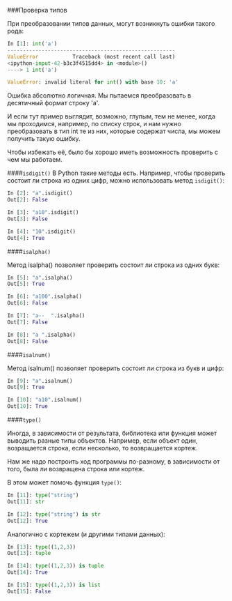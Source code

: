 ###Проверка типов

При преобразовании типов данных, могут возникнуть ошибки такого рода:
```python
In [1]: int('a')
------------------------------------------------------
ValueError           Traceback (most recent call last)
<ipython-input-42-b3c3f4515dd4> in <module>()
----> 1 int('a')

ValueError: invalid literal for int() with base 10: 'a'
```

Ошибка абсолютно логичная. Мы пытаемся преобразовать в десятичный формат строку 'a'.

И если тут пример выглядит, возможно, глупым, тем не менее, когда мы проходимся, например, по списку строк, и нам нужно преобразовать в тип int те из них, которые содержат числа, мы можем получить такую ошибку.

Чтобы избежать её, было бы хорошо иметь возможность проверить с чем мы работаем.

####```isdigit()```
В Python такие методы есть. Например, чтобы проверить состоит ли строка из одних цифр, можно использовать метод ```isdigit()```:
```python
In [2]: "a".isdigit()
Out[2]: False

In [3]: "a10".isdigit()
Out[3]: False

In [4]: "10".isdigit()
Out[4]: True
```

####```isalpha()```

Метод isalpha() позволяет проверить состоит ли строка из одних букв:
```python
In [5]: "a".isalpha()
Out[5]: True

In [6]: "a100".isalpha()
Out[6]: False

In [7]: "a--  ".isalpha()
Out[7]: False

In [8]: "a ".isalpha()
Out[8]: False
```

####```isalnum()```

Метод isalnum() позволяет проверить состоит ли строка из  букв и цифр:
```python
In [9]: "a".isalnum()
Out[9]: True

In [10]: "a10".isalnum()
Out[10]: True
```

####```type()```

Иногда, в зависимости от результата, библиотека или функция может выводить разные типы объектов. Например, если объект один, возращается строка, если несколько, то возвращается кортеж.

Нам же надо построить ход программы по-разному, в зависимости от того, была ли возвращена строка или кортеж.

В этом может помочь функция ```type()```:
```python
In [11]: type("string")
Out[11]: str

In [12]: type("string") is str
Out[12]: True
```

Аналогично с кортежем (и другими типами данных):
```python
In [13]: type((1,2,3))
Out[13]: tuple

In [14]: type((1,2,3)) is tuple
Out[14]: True

In [15]: type((1,2,3)) is list
Out[15]: False
```